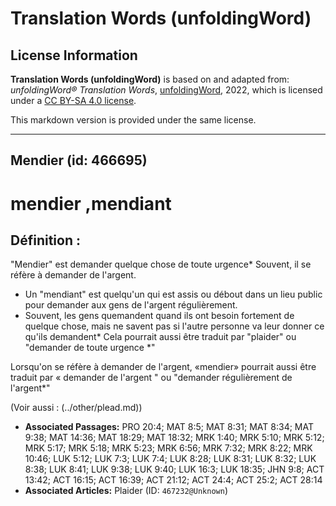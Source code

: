 # Translation Words (unfoldingWord)

## License Information

**Translation Words (unfoldingWord)** is based on and adapted from: _unfoldingWord® Translation Words_, [unfoldingWord](https://unfoldingword.org/utw), 2022, which is licensed under a [CC BY-SA 4.0 license](https://creativecommons.org/licenses/by-sa/4.0/legalcode.en).

This markdown version is provided under the same license.



--------------------------------

## Mendier (id: 466695)

mendier ,mendiant
=================

Définition :
------------

"Mendier" est demander quelque chose de toute urgence\* Souvent, il se réfère à demander de l'argent.

* Un "mendiant" est quelqu'un qui est assis ou débout dans un lieu public pour demander aux gens de l'argent régulièrement.
* Souvent, les gens quemandent quand ils ont besoin fortement de quelque chose, mais ne savent pas si l'autre personne va leur donner ce qu'ils demandent\* Cela pourrait aussi être traduit par "plaider" ou "demander de toute urgence \*"

Lorsqu'on se réfère à demander de l'argent, «mendier» pourrait aussi être traduit par « demander de l'argent " ou "demander régulièrement de l'argent\*"

(Voir aussi : (../other/plead.md))

* **Associated Passages:** PRO 20:4; MAT 8:5; MAT 8:31; MAT 8:34; MAT 9:38; MAT 14:36; MAT 18:29; MAT 18:32; MRK 1:40; MRK 5:10; MRK 5:12; MRK 5:17; MRK 5:18; MRK 5:23; MRK 6:56; MRK 7:32; MRK 8:22; MRK 10:46; LUK 5:12; LUK 7:3; LUK 7:4; LUK 8:28; LUK 8:31; LUK 8:32; LUK 8:38; LUK 8:41; LUK 9:38; LUK 9:40; LUK 16:3; LUK 18:35; JHN 9:8; ACT 13:42; ACT 16:15; ACT 16:39; ACT 21:12; ACT 24:4; ACT 25:2; ACT 28:14
* **Associated Articles:** Plaider (ID: `467232@Unknown`)

